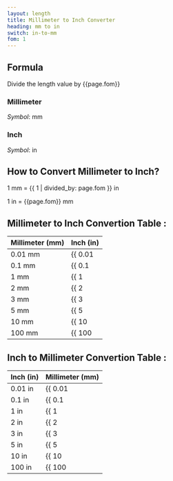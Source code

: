 ```yaml
---
layout: length
title: Millimeter to Inch Converter
heading: mm to in
switch: in-to-mm
fom: 1
---
```


## Formula
Divide the length value by {{page.fom}}

### Millimeter
*Symbol*: mm

### Inch
*Symbol*: in

## How to Convert Millimeter to Inch?
1 mm = {{ 1 | divided_by: page.fom }} in

1 in = {{page.fom}} mm

## Millimeter to Inch Convertion Table :

| Millimeter (mm) | Inch (in) |
| ---- | ---- |
| 0.01 mm | {{ 0.01 | divided_by: page.fom | round: 5 }} in |
| 0.1 mm | {{ 0.1 | divided_by: page.fom | round: 5 }} in |
| 1 mm | {{ 1 | divided_by: page.fom | round: 5 }} in |
| 2 mm | {{ 2 | divided_by: page.fom | round: 5 }} in |
| 3 mm | {{ 3 | divided_by: page.fom | round: 5 }} in |
| 5 mm | {{ 5 | divided_by: page.fom | round: 5 }} in |
| 10 mm | {{ 10 | divided_by: page.fom | round: 5 }} in |
| 100 mm | {{ 100 | divided_by: page.fom | round: 5 }} in |

## Inch to Millimeter Convertion Table :

| Inch (in) | Millimeter (mm) |
| ---- | ---- |
| 0.01 in | {{ 0.01 | times: page.fom | round: 5 }} mm |
| 0.1 in | {{ 0.1 | times: page.fom | round: 5 }} mm |
| 1 in | {{ 1 | times: page.fom | round: 5 }} mm |
| 2 in | {{ 2 | times: page.fom | round: 5 }} mm |
| 3 in | {{ 3 | times: page.fom | round: 5 }} mm |
| 5 in | {{ 5 | times: page.fom | round: 5 }} mm |
| 10 in | {{ 10 | times: page.fom | round: 5 }} mm |
| 100 in | {{ 100 | times: page.fom | round: 5 }} mm |

<script>
selectInput[2].selected = true
selectOutput[4].selected = true
</script>
